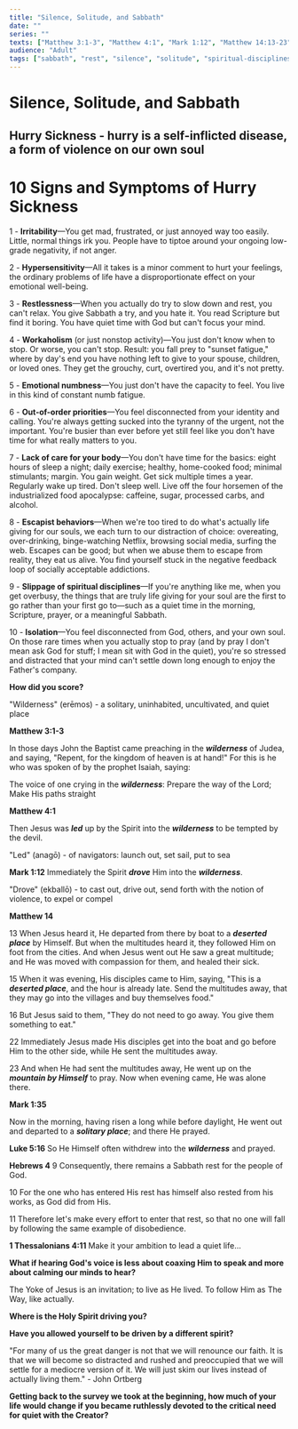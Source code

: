 ```yaml
---
title: "Silence, Solitude, and Sabbath"
date: ""
series: ""
texts: ["Matthew 3:1-3", "Matthew 4:1", "Mark 1:12", "Matthew 14:13-23", "Mark 1:35", "Luke 5:16", "Hebrews 4:9-11", "1 Thessalonians 4:11"]
audience: "Adult"
tags: ["sabbath", "rest", "silence", "solitude", "spiritual-disciplines", "hurry-sickness", "wilderness"]
---
```


# Silence, Solitude, and Sabbath

## Hurry Sickness - hurry is a self-inflicted disease, a form of violence on our own soul

# 10 Signs and Symptoms of Hurry Sickness

1 - **Irritability**—You get mad, frustrated, or just annoyed way too easily. Little, normal things irk you. People have to tiptoe around your ongoing low-grade negativity, if not anger.

2 - **Hypersensitivity**—All it takes is a minor comment to hurt your feelings, the ordinary problems of life have a disproportionate effect on your emotional well-being.

3 - **Restlessness**—When you actually do try to slow down and rest, you can't relax. You give Sabbath a try, and you hate it. You read Scripture but find it boring. You have quiet time with God but can't focus your mind.

4 - **Workaholism** (or just nonstop activity)—You just don't know when to stop. Or worse, you can't stop. Result: you fall prey to "sunset fatigue," where by day's end you have nothing left to give to your spouse, children, or loved ones. They get the grouchy, curt, overtired you, and it's not pretty.

5 - **Emotional numbness**—You just don't have the capacity to feel. You live in this kind of constant numb fatigue.

6 - **Out-of-order priorities**—You feel disconnected from your identity and calling. You're always getting sucked into the tyranny of the urgent, not the important. You're busier than ever before yet still feel like you don't have time for what really matters to you.

7 - **Lack of care for your body**—You don't have time for the basics: eight hours of sleep a night; daily exercise; healthy, home-cooked food; minimal stimulants; margin. You gain weight. Get sick multiple times a year. Regularly wake up tired. Don't sleep well. Live off the four horsemen of the industrialized food apocalypse: caffeine, sugar, processed carbs, and alcohol.

8 - **Escapist behaviors**—When we're too tired to do what's actually life giving for our souls, we each turn to our distraction of choice: overeating, over-drinking, binge-watching Netflix, browsing social media, surfing the web. Escapes can be good; but when we abuse them to escape from reality, they eat us alive. You find yourself stuck in the negative feedback loop of socially acceptable addictions.

9 - **Slippage of spiritual disciplines**—If you're anything like me, when you get overbusy, the things that are truly life giving for your soul are the first to go rather than your first go to—such as a quiet time in the morning, Scripture, prayer, or a meaningful Sabbath.

10 - **Isolation**—You feel disconnected from God, others, and your own soul. On those rare times when you actually stop to pray (and by pray I don't mean ask God for stuff; I mean sit with God in the quiet), you're so stressed and distracted that your mind can't settle down long enough to enjoy the Father's company.

**How did you score?**

"Wilderness" (erēmos) - a solitary, uninhabited, uncultivated, and quiet place

**Matthew 3:1-3**

In those days John the Baptist came preaching in the ***wilderness*** of Judea, and saying, "Repent, for the kingdom of heaven is at hand!" For this is he who was spoken of by the prophet Isaiah, saying:

The voice of one crying in the ***wilderness***:
Prepare the way of the Lord;
Make His paths straight

**Matthew 4:1**

Then Jesus was ***led*** up by the Spirit into the ***wilderness*** to be tempted by the devil.

"Led" (anagō) - of navigators: launch out, set sail, put to sea

**Mark 1:12**
Immediately the Spirit ***drove*** Him into the ***wilderness***.

"Drove" (ekballō) - to cast out, drive out, send forth with the notion of violence, to expel or compel

**Matthew 14**

13 When Jesus heard it, He departed from there by boat to a ***deserted place*** by Himself. But when the multitudes heard it, they followed Him on foot from the cities. And when Jesus went out He saw a great multitude; and He was moved with compassion for them, and healed their sick.

15 When it was evening, His disciples came to Him, saying, "This is a ***deserted place***, and the hour is already late. Send the multitudes away, that they may go into the villages and buy themselves food."

16 But Jesus said to them, "They do not need to go away. You give them something to eat."

22 Immediately Jesus made His disciples get into the boat and go before Him to the other side, while He sent the multitudes away.

23 And when He had sent the multitudes away, He went up on the ***mountain by Himself*** to pray. Now when evening came, He was alone there.

**Mark 1:35**

Now in the morning, having risen a long while before daylight, He went out and departed to a ***solitary place***; and there He prayed.

**Luke 5:16**
So He Himself often withdrew into the ***wilderness*** and prayed.

**Hebrews 4**
9 Consequently, there remains a Sabbath rest for the people of God.

10 For the one who has entered His rest has himself also rested from his works, as God did from His.

11 Therefore let's make every effort to enter that rest, so that no one will fall by following the same example of disobedience.

**1 Thessalonians 4:11**
Make it your ambition to lead a quiet life...

**What if hearing God's voice is less about coaxing Him to speak and more about calming our minds to hear?**

The Yoke of Jesus is an invitation; to live as He lived. To follow Him as The Way, like actually.

**Where is the Holy Spirit driving you?**

**Have you allowed yourself to be driven by a different spirit?**

"For many of us the great danger is not that we will renounce our faith. It is that we will become so distracted and rushed and preoccupied that we will settle for a mediocre version of it. We will just skim our lives instead of actually living them." - John Ortberg

**Getting back to the survey we took at the beginning, how much of your life would change if you became ruthlessly devoted to the critical need for quiet with the Creator?**
